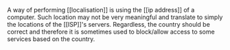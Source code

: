 A way of performing [[localisation]] is using the [[ip address]] of a computer. Such location may not be very meaningful and translate to simply the locations of the [[ISP]]'s servers.
Regardless, the country should be correct and therefore it is sometimes used to block/allow access to some services based on the country.